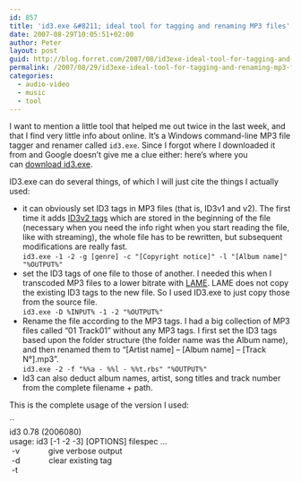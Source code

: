 ```yaml
---
id: 857
title: 'id3.exe &#8211; ideal tool for tagging and renaming MP3 files'
date: 2007-08-29T10:05:51+02:00
author: Peter
layout: post
guid: http://blog.forret.com/2007/08/id3exe-ideal-tool-for-tagging-and-renaming-mp3-files/
permalink: /2007/08/29/id3exe-ideal-tool-for-tagging-and-renaming-mp3-files/
categories:
  - audio-video
  - music
  - tool
---
```

I want to mention a little tool that helped me out twice in the last week, and that I find very little info about online. It&#8217;s a Windows command-line MP3 file tagger and renamer called `id3.exe`. Since I forgot where I downloaded it from and Google doesn&#8217;t give me a clue either: here&#8217;s where you can [download id3.exe](http://blog2.forret.com/wp-content/uploads/2007/08/id31.exe "id3.exe").

ID3.exe can do several things, of which I will just cite the things I actually used:

  * it can obviously set ID3 tags in MP3 files (that is, ID3v1 and v2). The first time it adds [ID3v2 tags](http://www.id3.org/id3v2.4.0-structure) which are stored in the beginning of the file (necessary when you need the info right when you start reading the file, like with streaming), the whole file has to be rewritten, but subsequent modifications are really fast.  
    `id3.exe -1 -2 -g [genre] -c "[Copyright notice]" -l "[Album name]" "%OUTPUT%"`
  * set the ID3 tags of one file to those of another. I needed this when I transcoded MP3 files to a lower bitrate with [LAME](http://lame.sourceforge.net/index.php). LAME does not copy the existing ID3 tags to the new file. So I used ID3.exe to just copy those from the source file.  
    `id3.exe -D %INPUT% -1 -2 "%OUTPUT%"`
  * Rename the file according to the MP3 tags. I had a big collection of MP3 files called &#8220;01 Track01&#8221; without any MP3 tags. I first set the ID3 tags based upon the folder structure (the folder name was the Album name), and then renamed them to &#8220;[Artist name] &#8211; [Album name] &#8211; [Track N°].mp3&#8221;.  
    `id3.exe -2 -f "%%a - %%l - %%t.rbs" "%OUTPUT%"`
  * Id3 can also deduct album names, artist, song titles and track number from the complete filename + path.

<!--more-->This is the complete usage of the version I used:

  
``<br />
id3 0.78 (2006080)<br />
usage: id3 [-1 -2 -3] [OPTIONS] filespec ...<br />
 -v             give verbose output<br />
 -d             clear existing tag<br />
 -t <title>     set tag fields<br />
 -a <artist><br />
 -l <album>             (i'th matched `*' wildcard  = %1-%9,%0<br />
 -n <tracknr>            path/file name/counters    = %p %f %x %X<br />
 -y <year>               value of tag field in file = %t %a %l %n %y %g %c)<br />
 -g <genre><br />
 -c <comment><br />
 -D <filename   duplicate tags read from filename<br />
 -f <template>  rename files according to template<br />
 -q <format>    print formatted string on standard output<br />
 -m             match variables in filespec<br />
 -R             search recursively<br />
 -M             preserve modification time of files<br />
 -V             print version info<br />
Only on last selected tag type:<br />
 -s <size>      set tag size<br />
 -E             only write if tag already exists<br />
 -u             update all standard fields<br />
 -rTYPE         erase all `TYPE' frames<br />
 -wTYPE <data>  write a `TYPE' frame```Report bugs to <<a href="mailto:squell@alumina.nl">squell@alumina.nl</a>>.`